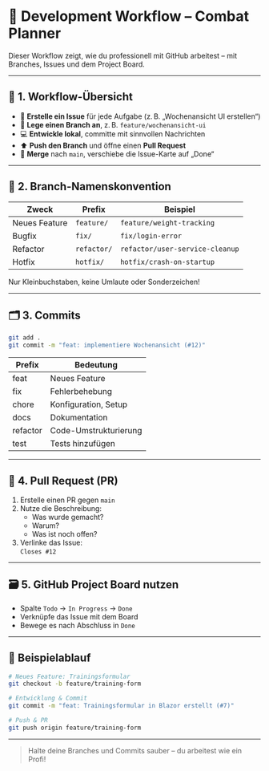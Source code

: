 
# 🧪 Development Workflow – Combat Planner

Dieser Workflow zeigt, wie du professionell mit GitHub arbeitest – mit Branches, Issues und dem Project Board.

---

## 🧩 1. Workflow-Übersicht

- 🔧 **Erstelle ein Issue** für jede Aufgabe (z. B. „Wochenansicht UI erstellen“)
- 🌿 **Lege einen Branch an**, z. B. `feature/wochenansicht-ui`
- 💻 **Entwickle lokal**, committe mit sinnvollen Nachrichten
- ⬆️ **Push den Branch** und öffne einen **Pull Request**
- 🧹 **Merge** nach `main`, verschiebe die Issue-Karte auf „Done“

---

## 🌿 2. Branch-Namenskonvention

| Zweck         | Prefix      | Beispiel                          |
|---------------|-------------|-----------------------------------|
| Neues Feature | `feature/`  | `feature/weight-tracking`         |
| Bugfix        | `fix/`      | `fix/login-error`                 |
| Refactor      | `refactor/` | `refactor/user-service-cleanup`   |
| Hotfix        | `hotfix/`   | `hotfix/crash-on-startup`         |

Nur Kleinbuchstaben, keine Umlaute oder Sonderzeichen!

---

## 🗂️ 3. Commits

```bash
git add .
git commit -m "feat: implementiere Wochenansicht (#12)"
```

| Prefix   | Bedeutung                 |
|----------|---------------------------|
| feat     | Neues Feature              |
| fix      | Fehlerbehebung             |
| chore    | Konfiguration, Setup       |
| docs     | Dokumentation              |
| refactor | Code-Umstrukturierung      |
| test     | Tests hinzufügen           |

---

## 🔁 4. Pull Request (PR)

1. Erstelle einen PR gegen `main`
2. Nutze die Beschreibung:
   - Was wurde gemacht?
   - Warum?
   - Was ist noch offen?
3. Verlinke das Issue:  
   `Closes #12`

---

## 🗃️ 5. GitHub Project Board nutzen

- Spalte `Todo` → `In Progress` → `Done`
- Verknüpfe das Issue mit dem Board
- Bewege es nach Abschluss in `Done`

---

## 📌 Beispielablauf

```bash
# Neues Feature: Trainingsformular
git checkout -b feature/training-form

# Entwicklung & Commit
git commit -m "feat: Trainingsformular in Blazor erstellt (#7)"

# Push & PR
git push origin feature/training-form
```

---

> Halte deine Branches und Commits sauber – du arbeitest wie ein Profi!
